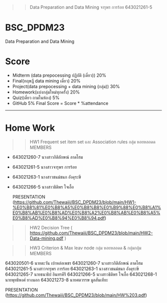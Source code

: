 >> Data Preparation and Data Mining จารุพร การร้อย 643021261-5
# BSC_DPDM23

Data Preparation and Data Mining

# Score

- Midterm (data prepocessing ปฏิบัติ (เดี่ยว)) 20%
- Final(ทฤษฎี data mining เดี่ยว) 20%
- Project(data prepocessing + data mining (กลุ่ม)) 30%
- Homework(แบ่งกลุ่มใหม่ทุกครั้ง) 20%
- Quiz(เดี่ยว ถามในห้อง) 5%
- GitHub 5%
Final Score = Score * %attendance
**************************************************************************************************
# Home Work
>> HW1 Frequent set item set และ Association rules
กลุ่ม หอยหลอดด MEMBERS
- 643021260-7 นางสาวกิติลักษณ์ ลาดโฮม
- 643021261-5 นางสาวจารุพร การร้อย
- 643021263-1 นางสาวชนม์ชนก อังคุระษี
- 643021266-5 นางสาวธิติพร ใจเอื้อ
  
  PRESENTATION (https://github.com/Thewaiii/BSC_DPDM23/blob/main/HW1-%E0%B8%81%E0%B8%A5%E0%B8%B8%E0%B9%88%E0%B8%A1%E0%B8%AB%E0%B8%AD%E0%B8%A2%E0%B8%AB%E0%B8%A5%E0%B8%AD%E0%B8%94%E0%B8%94.pdf)
   
>> HW2 Decision Tree
( https://github.com/Thewaiii/BSC_DPDM23/blob/main/HW2-Data-mining.pdf )

>> HW3 Criterion & Max leav node
กลุ่ม หอยหลอดด & กลุ่มกลุ้ม  MEMBERS

643020501-6    นายตะวัน เบ้าหล่อเพชร
643021260-7    นางสาวกิติลักษณ์ ลาดโฮม
643021261-5    นางสาวจารุพร การร้อย
643021263-1    นางสาวชนม์ชนก อังคุระษี
643021265-7    นายธนาธิป อินทรคีรี
643021266-5    นางสาวธิติพร ใจเอื้อ
643021268-1    นายพุทธิพงศ์ ยางนอก
643021273-8    นายศตวรรษ มูลสันเทียะ

PRESENTATION (https://github.com/Thewaiii/BSC_DPDM23/blob/main/HW%203.pdf)
